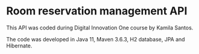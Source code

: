# Room reservation management API

This API was coded during Digital Innovation One course by Kamila Santos.

The code was developed in Java 11, Maven 3.6.3, H2 database, JPA and Hibernate.


